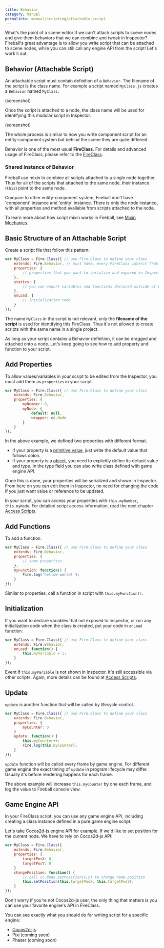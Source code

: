 ```yaml
---
title: Behavior 
category: manual
permalinks: manual/scripting/attachable-script
---
```


What's the point of a scene editor if we can't attach scripts to scene nodes and give them behaviors that we can combine and tweak in Inspector? Fireball's great advantage is to allow you write script that can be attached to scene nodes, while you can still call any engine API from the script! Let's work it out.

## Behavior (Attachable Script)

An attachable script must contain definition of a `Behavior`. The filename of the script is the class name. For example a script named `MyClass.js` creates a `Behavior` named `MyClass`.

(screenshot)

Once the script is attached to a node, the class name will be used for identifying this modular script in Inspector.

(screenshot)

The whole process is similar to how you write component script for an entity-component system but behind the scene they are quite different.

Behavior is one of the most usual **FireClass**. For details and advanced usage of FireClass, please refer to the [FireClass](/manual/scripting/class).

### Shared Instance of Behavior

Fireball use mixin to combine all scripts attached to a single node together. Thus for all of the scripts that attached to the same node, their instance (`this`) point to the same node.

Compare to other entity-component system, Fireball don't have 'component' instance and 'entity' instance. There is only the node instance, with all properties and method available from scripts attached to the node.

To learn more about how script mixin works in Fireball, see [Mixin Mechanics](mixin-mechanic.md).

## Basic Structure of an Attachable Script

Create a script file that follow this pattern:

```js
var MyClass = Fire.Class({ // use Fire.Class to define your class
    extends: Fire.Behavior, // must have, every FireClass inherit from Fire.Behavior
    properties: {
        // properties that you want to serialize and exposed in Inspector
    },
    statics: {
        // you can export variables and functions declared outside of FireClass prototype object in this script
    },
    onLoad: {
        // initialization code
    }
});
```

The name `MyClass` in the script is not relevant, only the **filename of the script** is used for identifying this FireClass. Thus it's not allowed to create scripts with the same name in a single project.

As long as your script contains a Behavior definition, it can be dragged and attached onto a node. Let's keep going to see how to add property and function to your script.

## Add Properties

To allow values/variables in your script to be edited from the Inspector, you must add them as `properties` in your script.

```js
var MyClass = Fire.Class({ // use Fire.Class to define your class
    extends: Fire.Behavior,
    properties: {
        myNumber: 0,
        myNode: {
            default: null,
            wrapper: cc.Node
        }
    }
});
```

In the above example, we defined two properties with different format.

- If your property is a [primitive value](https://developer.mozilla.org/en-US/docs/Web/JavaScript/Data_structures#Primitive_values), just write the default value that follows colon.
- If your property is a [object](https://developer.mozilla.org/en-US/docs/Web/JavaScript/Data_structures#Objects), you need to explicitly define its default value and type. In the type field you can also write class defined with game engine API.

Once this is done, your properties will be serialized and shown in Inspector. From here on you can edit them in Inspector, no need for changing the code if you just want value or reference to be updated.

In your script, you can access your properties with `this.myNumber`, `this.myNode`. For detailed script access information, read the next chapter [Access Scripts]().

## Add Functions

To add a function:

```js
var MyClass = Fire.Class({ // use Fire.Class to define your class
    extends: Fire.Behavior,
    properties: {
        // some properties
    },
    myFunction: function() {
        Fire.log('hellow world!');
    }
});
```

Similar to properties, call a function in script with `this.myFunction()`.

## Initialization

If you want to declare variables that not exposed to Inspector, or run any initialization code when the class is created, put your code in `onLoad` function:

```js
var MyClass = Fire.Class({ // use Fire.Class to define your class
    extends: Fire.Behavior,
    onLoad: function() {
        this.myVariable = 1;
    }
});
```

Event if `this.myVariable` is not shown in Inspector. It's still accessible via other scripts. Again, more details can be found at [Access Scripts](access-script.md).

## Update

`update` is another function that will be called by lifecycle control.

```js
var MyClass = Fire.Class({ // use Fire.Class to define your class
    extends: Fire.Behavior,
    properties: {
        myCounter: 0
    }
    update: function() {
        this.myCounter++;
        Fire.log(this.myCounter);
    }
});
```

`update` function will be called every frame by game engine. For different game engine the exact timing of `update` in program lifecycle may differ. Usually it's before rendering happens for each frame.

The above example will increase `this.myCounter` by one each frame, and log the value to Fireball console view.

## Game Engine API

In your FireClass script, you can use any game engine API, including creating a class instance defined in a pure game engine script.

Let's take Cocos2d-js engine API for example. If we'd like to set position for the current node. We have to rely on Cocos2d-js API:
```js
var MyClass = Fire.Class({
    extends: Fire.Behavior,
    properties: {
        targetPosX: 0,
        targetPosY: 0
    }
    changePosition: function() {
        // call cc.Node.setPosition(x,y) to change node position
        this.setPosition(this.targetPosX, this.targetPosY);
    }
});
```

Don't worry if you're not Cocos2d-js user, the only thing that matters is you can use your favorite engine's API in FireClass.

You can see exactly what you should do for writing script for a specific engine:

- [Cocos2d-js](runtimes/cocos2d-js.md)
- Pixi (coming soon)
- Phaser (coming soon)
